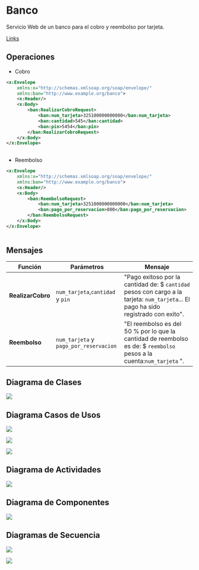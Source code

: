 # Banco

Servicio Web de un banco para el cobro y reembolso por tarjeta. 

[Links](http://3.87.203.171:8080/banco.wsdl)

## Operaciones
- Cobro

```xml
<x:Envelope
    xmlns:x="http://schemas.xmlsoap.org/soap/envelope/"
    xmlns:ban="http://www.example.org/banco">
    <x:Header/>
    <x:Body>
        <ban:RealizarCobroRequest>
            <ban:num_tarjeta>325100000000000</ban:num_tarjeta>
            <ban:cantidad>545</ban:cantidad>
            <ban:pin>5454</ban:pin>
        </ban:RealizarCobroRequest>
    </x:Body>
</x:Envelope>
	
```

- Reembolso

```xml
<x:Envelope
    xmlns:x="http://schemas.xmlsoap.org/soap/envelope/"
    xmlns:ban="http://www.example.org/banco">
    <x:Header/>
    <x:Body>
        <ban:ReembolsoRequest>
            <ban:num_tarjeta>3251000000000000</ban:num_tarjeta>
            <ban:pago_por_reservacion>800</ban:pago_por_reservacion>
        </ban:ReembolsoRequest>
    </x:Body>
</x:Envelope>
	
```
## Mensajes 

**Función**  | **Parámetros** |**Mensaje**
------------- | -------------| -----------
**RealizarCobro** |`num_tarjeta`,`cantidad` y `pin`	| "Pago exitoso por la cantidad de: $ `cantidad` pesos  con cargo a la tarjeta: `num_tarjeta`... El pago ha sido registrado con exito".
 **Reembolso** | `num_tarjeta` y `pago_por_reservacion`|"El reembolso es del 50 % por lo que la cantidad de reembolso es de: $ `reembolso` pesos a la cuenta:`num_tarjeta` ".


## Diagrama de Clases 

![](https://github.com/geral831/Tec.Integracion-Banco/blob/master/Docs/diagrama_clases.png)

## Diagrama Casos de Usos

![](https://github.com/geral831/Tec.Integracion-Banco/blob/master/Docs/casos_uso.png)

![](https://github.com/geral831/Tec.Integracion-Banco/blob/master/Docs/CU1_cobro.png)

![](https://github.com/geral831/Tec.Integracion-Banco/blob/master/Docs/CU2_reembolso.png)


## Diagrama de Actividades

![](https://github.com/geral831/Tec.Integracion-Banco/blob/master/Docs/diagrama_Actividades.png)

## Diagrama de Componentes

![](https://github.com/geral831/Tec.Integracion-Banco/blob/master/Docs/diagrama_componentes.png)

## Diagramas de Secuencia

![](https://github.com/geral831/Tec.Integracion-Banco/blob/master/Docs/secuencia_cobro.png)



![](https://github.com/geral831/Tec.Integracion-Banco/blob/master/Docs/secuencia_reembolso.png)

